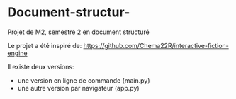 # Document-structur-
Projet de M2, semestre 2 en document structuré

Le projet a été inspiré de: https://github.com/Chema22R/interactive-fiction-engine

Il existe deux versions: 
- une version en ligne de commande (main.py)
- une autre version par navigateur (app.py)
